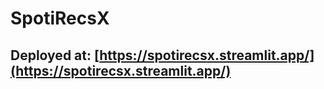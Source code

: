 # SpotiRecsX

## Deployed at: [https://spotirecsx.streamlit.app/](https://spotirecsx.streamlit.app/)


